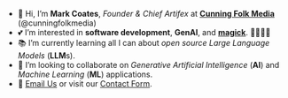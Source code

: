 - 💫 Hi, I’m **Mark Coates**, *Founder & Chief Artifex* at [**Cunning Folk Media**](http://cunningfolk.media) (@cunningfolkmedia)
- 💕 I’m interested in **software development**, **GenAI**, and [**magick**](https://en.wikipedia.org/wiki/Magic_%28supernatural%29?wprov=sfla1). 🧙🏻‍♂️✨
- 📚 I’m currently learning all I can about *open source Large Language Models* (**LLM**s).
- 🤝 I’m looking to collaborate on *Generative Artificial Intelligence* (**AI**) and *Machine Learning* (**ML**) applications.
- 📨 [Email Us](mailto:contact@cunningfolk.media) or visit our [Contact Form](http://cunningfolk.media/contact).

<!---
cunningfolkmedia/cunningfolkmedia is a ✨ special ✨ repository because its `README.md` (this file) appears on your GitHub profile.
You can click the Preview link to take a look at your changes.
--->
